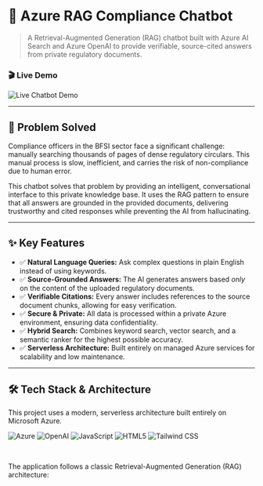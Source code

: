 # 🏦 Azure RAG Compliance Chatbot

> A Retrieval-Augmented Generation (RAG) chatbot built with Azure AI Search and Azure OpenAI to provide verifiable, source-cited answers from private regulatory documents.

### 🎬 Live Demo

![Live Chatbot Demo](docs/demo.gif)

---

## 🎯 Problem Solved

Compliance officers in the BFSI sector face a significant challenge: manually searching thousands of pages of dense regulatory circulars. This manual process is slow, inefficient, and carries the risk of non-compliance due to human error.

This chatbot solves that problem by providing an intelligent, conversational interface to this private knowledge base. It uses the RAG pattern to ensure that all answers are grounded in the provided documents, delivering trustworthy and cited responses while preventing the AI from hallucinating.

---

## ✨ Key Features

- ✅ **Natural Language Queries:** Ask complex questions in plain English instead of using keywords.
- ✅ **Source-Grounded Answers:** The AI generates answers based *only* on the content of the uploaded regulatory documents.
- ✅ **Verifiable Citations:** Every answer includes references to the source document chunks, allowing for easy verification.
- ✅ **Secure & Private:** All data is processed within a private Azure environment, ensuring data confidentiality.
- ✅ **Hybrid Search:** Combines keyword search, vector search, and a semantic ranker for the highest possible accuracy.
- ✅ **Serverless Architecture:** Built entirely on managed Azure services for scalability and low maintenance.

---

## 🛠️ Tech Stack & Architecture

This project uses a modern, serverless architecture built entirely on Microsoft Azure.

![Azure](https://img.shields.io/badge/Azure-0078D4?style=for-the-badge&logo=microsoftazure&logoColor=white)
![OpenAI](https://img.shields.io/badge/OpenAI-412991?style=for-the-badge&logo=openai&logoColor=white)
![JavaScript](https://img.shields.io/badge/JavaScript-F7DF1E?style=for-the-badge&logo=javascript&logoColor=black)
![HTML5](https://img.shields.io/badge/HTML5-E34F26?style=for-the-badge&logo=html5&logoColor=white)
![Tailwind CSS](https://img.shields.io/badge/Tailwind_CSS-38B2AC?style=for-the-badge&logo=tailwind-css&logoColor=white)

<br/>

The application follows a classic Retrieval-Augmented Generation (RAG) architecture:
